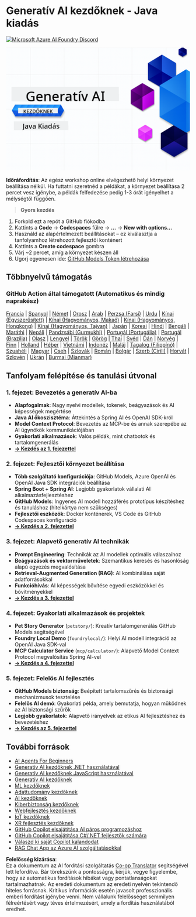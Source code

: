 <!--
CO_OP_TRANSLATOR_METADATA:
{
  "original_hash": "ff95bb9d60ecd46e1a2215e341062967",
  "translation_date": "2025-07-26T17:38:30+00:00",
  "source_file": "README.md",
  "language_code": "hu"
}
-->
# Generatív AI kezdőknek - Java kiadás
[![Microsoft Azure AI Foundry Discord](https://dcbadge.limes.pink/api/server/ByRwuEEgH4)](https://discord.com/invite/ByRwuEEgH4)

![Generatív AI kezdőknek - Java kiadás](../../translated_images/beg-genai-series.61edc4a6b2cc54284fa2d70eda26dc0ca2669e26e49655b842ea799cd6e16d2a.hu.png)

**Időráfordítás**: Az egész workshop online elvégezhető helyi környezet beállítása nélkül. Ha futtatni szeretnéd a példákat, a környezet beállítása 2 percet vesz igénybe, a példák felfedezése pedig 1-3 órát igényelhet a mélységtől függően.

> **Gyors kezdés**

1. Forkold ezt a repót a GitHub fiókodba
2. Kattints a **Code** → **Codespaces** fülre → **...** → **New with options...**
3. Használd az alapértelmezett beállításokat – ez kiválasztja a tanfolyamhoz létrehozott fejlesztői konténert
4. Kattints a **Create codespace** gombra
5. Várj ~2 percet, amíg a környezet készen áll
6. Ugorj egyenesen ide: [GitHub Models Token létrehozása](./02-SetupDevEnvironment/README.md#step-2-create-a-github-personal-access-token)

## Többnyelvű támogatás

### GitHub Action által támogatott (Automatikus és mindig naprakész)

[Francia](../fr/README.md) | [Spanyol](../es/README.md) | [Német](../de/README.md) | [Orosz](../ru/README.md) | [Arab](../ar/README.md) | [Perzsa (Farsi)](../fa/README.md) | [Urdu](../ur/README.md) | [Kínai (Egyszerűsített)](../zh/README.md) | [Kínai (Hagyományos, Makaó)](../mo/README.md) | [Kínai (Hagyományos, Hongkong)](../hk/README.md) | [Kínai (Hagyományos, Tajvan)](../tw/README.md) | [Japán](../ja/README.md) | [Koreai](../ko/README.md) | [Hindi](../hi/README.md) | [Bengáli](../bn/README.md) | [Maráthi](../mr/README.md) | [Nepáli](../ne/README.md) | [Pandzsábi (Gurmukhi)](../pa/README.md) | [Portugál (Portugália)](../pt/README.md) | [Portugál (Brazília)](../br/README.md) | [Olasz](../it/README.md) | [Lengyel](../pl/README.md) | [Török](../tr/README.md) | [Görög](../el/README.md) | [Thai](../th/README.md) | [Svéd](../sv/README.md) | [Dán](../da/README.md) | [Norvég](../no/README.md) | [Finn](../fi/README.md) | [Holland](../nl/README.md) | [Héber](../he/README.md) | [Vietnámi](../vi/README.md) | [Indonéz](../id/README.md) | [Maláj](../ms/README.md) | [Tagalog (Filippínó)](../tl/README.md) | [Szuahéli](../sw/README.md) | [Magyar](./README.md) | [Cseh](../cs/README.md) | [Szlovák](../sk/README.md) | [Román](../ro/README.md) | [Bolgár](../bg/README.md) | [Szerb (Cirill)](../sr/README.md) | [Horvát](../hr/README.md) | [Szlovén](../sl/README.md) | [Ukrán](../uk/README.md) | [Burmai (Mianmar)](../my/README.md)

## Tanfolyam felépítése és tanulási útvonal

### **1. fejezet: Bevezetés a generatív AI-ba**
- **Alapfogalmak**: Nagy nyelvi modellek, tokenek, beágyazások és AI képességek megértése
- **Java AI ökoszisztéma**: Áttekintés a Spring AI és OpenAI SDK-król
- **Model Context Protocol**: Bevezetés az MCP-be és annak szerepébe az AI ügynökök kommunikációjában
- **Gyakorlati alkalmazások**: Valós példák, mint chatbotok és tartalomgenerálás
- **[→ Kezdés az 1. fejezettel](./01-IntroToGenAI/README.md)**

### **2. fejezet: Fejlesztői környezet beállítása**
- **Több szolgáltató konfigurációja**: GitHub Models, Azure OpenAI és OpenAI Java SDK integrációk beállítása
- **Spring Boot + Spring AI**: Legjobb gyakorlatok vállalati AI alkalmazásfejlesztéshez
- **GitHub Models**: Ingyenes AI modell hozzáférés prototípus készítéshez és tanuláshoz (hitelkártya nem szükséges)
- **Fejlesztői eszközök**: Docker konténerek, VS Code és GitHub Codespaces konfiguráció
- **[→ Kezdés a 2. fejezettel](./02-SetupDevEnvironment/README.md)**

### **3. fejezet: Alapvető generatív AI technikák**
- **Prompt Engineering**: Technikák az AI modellek optimális válaszaihoz
- **Beágyazások és vektorműveletek**: Szemantikus keresés és hasonlóság alapú egyezés megvalósítása
- **Retrieval-Augmented Generation (RAG)**: AI kombinálása saját adatforrásokkal
- **Funkcióhívás**: AI képességek bővítése egyedi eszközökkel és bővítményekkel
- **[→ Kezdés a 3. fejezettel](./03-CoreGenerativeAITechniques/README.md)**

### **4. fejezet: Gyakorlati alkalmazások és projektek**
- **Pet Story Generator** (`petstory/`): Kreatív tartalomgenerálás GitHub Models segítségével
- **Foundry Local Demo** (`foundrylocal/`): Helyi AI modell integráció az OpenAI Java SDK-val
- **MCP Calculator Service** (`mcp/calculator/`): Alapvető Model Context Protocol megvalósítás Spring AI-vel
- **[→ Kezdés a 4. fejezettel](./04-PracticalSamples/README.md)**

### **5. fejezet: Felelős AI fejlesztés**
- **GitHub Models biztonság**: Beépített tartalomszűrés és biztonsági mechanizmusok tesztelése
- **Felelős AI demó**: Gyakorlati példa, amely bemutatja, hogyan működnek az AI biztonsági szűrők
- **Legjobb gyakorlatok**: Alapvető irányelvek az etikus AI fejlesztéshez és bevezetéshez
- **[→ Kezdés az 5. fejezettel](./05-ResponsibleGenAI/README.md)**

## További források

- [AI Agents For Beginners](https://github.com/microsoft/ai-agents-for-beginners)
- [Generatív AI kezdőknek .NET használatával](https://github.com/microsoft/Generative-AI-for-beginners-dotnet)
- [Generatív AI kezdőknek JavaScript használatával](https://github.com/microsoft/generative-ai-with-javascript)
- [Generatív AI kezdőknek](https://github.com/microsoft/generative-ai-for-beginners)
- [ML kezdőknek](https://aka.ms/ml-beginners)
- [Adattudomány kezdőknek](https://aka.ms/datascience-beginners)
- [AI kezdőknek](https://aka.ms/ai-beginners)
- [Kiberbiztonság kezdőknek](https://github.com/microsoft/Security-101)
- [Webfejlesztés kezdőknek](https://aka.ms/webdev-beginners)
- [IoT kezdőknek](https://aka.ms/iot-beginners)
- [XR fejlesztés kezdőknek](https://github.com/microsoft/xr-development-for-beginners)
- [GitHub Copilot elsajátítása AI páros programozáshoz](https://aka.ms/GitHubCopilotAI)
- [GitHub Copilot elsajátítása C#/.NET fejlesztők számára](https://github.com/microsoft/mastering-github-copilot-for-dotnet-csharp-developers)
- [Válaszd ki saját Copilot kalandodat](https://github.com/microsoft/CopilotAdventures)
- [RAG Chat App az Azure AI szolgáltatásokkal](https://github.com/Azure-Samples/azure-search-openai-demo-java)

**Felelősség kizárása**:  
Ez a dokumentum az AI fordítási szolgáltatás [Co-op Translator](https://github.com/Azure/co-op-translator) segítségével lett lefordítva. Bár törekszünk a pontosságra, kérjük, vegye figyelembe, hogy az automatikus fordítások hibákat vagy pontatlanságokat tartalmazhatnak. Az eredeti dokumentum az eredeti nyelvén tekintendő hiteles forrásnak. Kritikus információk esetén javasolt professzionális emberi fordítást igénybe venni. Nem vállalunk felelősséget semmilyen félreértésért vagy téves értelmezésért, amely a fordítás használatából eredhet.